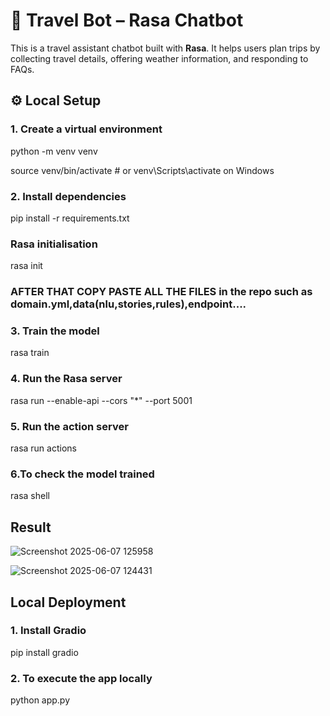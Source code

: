 

# 🧳 Travel Bot – Rasa Chatbot

This is a travel assistant chatbot built with **Rasa**. It helps users plan trips by collecting travel details, offering weather information, and responding to FAQs.


## ⚙️ Local Setup

### 1. Create a virtual environment

python -m venv venv

source venv/bin/activate  # or venv\Scripts\activate on Windows

### 2. Install dependencies

pip install -r requirements.txt

### Rasa initialisation

rasa init

### AFTER THAT COPY PASTE ALL THE FILES in the repo such as domain.yml,data(nlu,stories,rules),endpoint....

### 3. Train the model

rasa train

### 4. Run the Rasa server

rasa run --enable-api --cors "*" --port 5001


### 5. Run the action server

rasa run actions


### 6.To check the model trained

rasa shell


## Result

![Screenshot 2025-06-07 125958](https://github.com/user-attachments/assets/5d951620-02fa-46be-87b3-3cc59f980eff)



![Screenshot 2025-06-07 124431](https://github.com/user-attachments/assets/75b7a116-4bda-4449-b6e7-2fa6e6ac64fa)




## Local Deployment

### 1. Install Gradio

pip install gradio


### 2. To execute the app locally

python app.py



